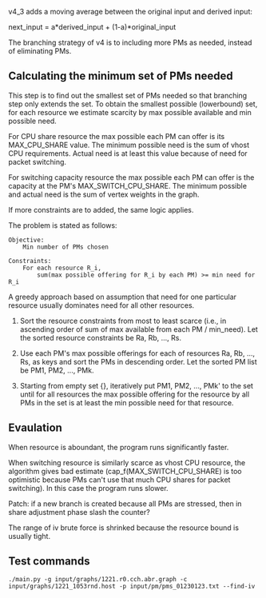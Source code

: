 v4_3 adds a moving average between the original input and derived input:

next_input = a*derived_input + (1-a)*original_input

The branching strategy of v4 is to including more PMs as needed, instead of
eliminating PMs.

## Calculating the minimum set of PMs needed

This step is to find out the smallest set of PMs needed so that branching step only extends the set. To obtain the
smallest possible (lowerbound) set, for each resource we estimate scarcity by max possible available and min
possible need.

For CPU share resource the max possible each PM can offer is its MAX_CPU_SHARE value. The minimum possible need is
the sum of vhost CPU requirements. Actual need is at least this value because of need for packet switching.

For switching capacity resource the max possible each PM can offer is the capacity at the PM's MAX_SWITCH_CPU_SHARE.
The minimum possible and actual need is the sum of vertex weights in the graph.

If more constraints are to added, the same logic applies.

The problem is stated as follows:

```
Objective:
    Min number of PMs chosen

Constraints:
    For each resource R_i,
        sum(max possible offering for R_i by each PM) >= min need for R_i
```

A greedy approach based on assumption that need for one particular resource usually dominates need for all other
resources.

1. Sort the resource constraints from most to least scarce (i.e., in ascending order of sum of max available from each PM / min_need).
   Let the sorted resource constraints be Ra, Rb, ..., Rs.

2. Use each PM's max possible offerings for each of resources Ra, Rb, ..., Rs, as keys and sort the PMs in descending order.
   Let the sorted PM list be PM1, PM2, ..., PMk.

3. Starting from empty set {}, iteratively put PM1, PM2, ..., PMk' to the set until for all resources the max possible
   offering for the resource by all PMs in the set is at least the min possible need for that resource. 

## Evaulation

When resource is aboundant, the program runs significantly faster.

When switching resource is similarly scarce as vhost CPU resource, the algorithm gives bad estimate
(cap_f(MAX_SWITCH_CPU_SHARE) is too optimistic because PMs can't use that much CPU shares for packet switching).
In this case the program runs slower.

Patch: if a new branch is created because all PMs are stressed, then in share adjustment phase slash the counter?

The range of iv brute force is shrinked because the resource bound is usually tight.


## Test commands

```
./main.py -g input/graphs/1221.r0.cch.abr.graph -c input/graphs/1221_1053rnd.host -p input/pm/pms_01230123.txt --find-iv
```
